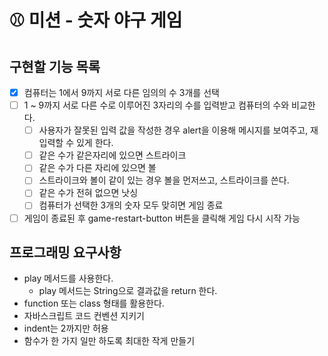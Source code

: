 # ⚾ 미션 - 숫자 야구 게임

## 구현할 기능 목록

- [X] 컴퓨터는 1에서 9까지 서로 다른 임의의 수 3개를 선택
- [ ] 1 ~ 9까지 서로 다른 수로 이루어진 3자리의 수를 입력받고 컴퓨터의 수와 비교한다.
  - [ ] 사용자가 잘못된 입력 값을 작성한 경우 alert을 이용해 메시지를 보여주고, 재입력할 수 있게 한다.
  - [ ] 같은 수가 같은자리에 있으면 스트라이크
  - [ ] 같은 수가 다른 자리에 있으면 볼
  - [ ] 스트라이크와 볼이 같이 있는 경우 볼을 먼저쓰고, 스트라이크를 쓴다.
  - [ ] 같은 수가 전혀 없으면 낫싱
  - [ ] 컴퓨터가 선택한 3개의 숫자 모두 맞히면 게임 종료
- [ ] 게임이 종료된 후 game-restart-button 버튼을 클릭해 게임 다시 시작 가능

## 프로그래밍 요구사항

- play 메서드를 사용한다.
  - play 메서드는 String으로 결과값을 return 한다.
- function 또는 class 형태를 활용한다.
- 자바스크립트 코드 컨벤션 지키기
- indent는 2까지만 허용
- 함수가 한 가지 일만 하도록 최대한 작게 만들기